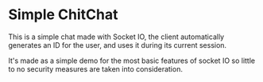 # Simple ChitChat

This is a simple chat made with Socket IO, the client automatically generates an ID for the user, and uses it during its current session.

It's made as a simple demo for the most basic features of socket IO so little to no security measures are taken into consideration.
